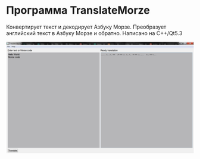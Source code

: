 # Программа TranslateMorze

Конвертирует текст и декодирует Азбуку Морзе. Преобразует английский текст в Азбуку Морзе и обратно. Написано на С++/Qt5.3

![](./image/TranslateMorze.jpg)